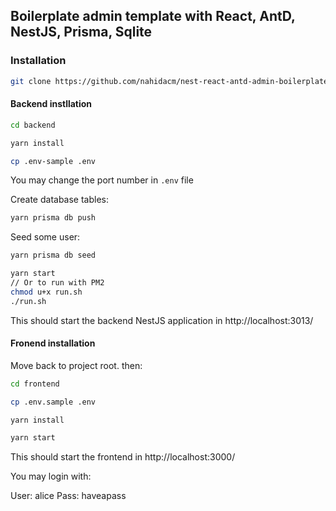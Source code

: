 ## Boilerplate admin template with React, AntD, NestJS, Prisma, Sqlite

### Installation
```bash
git clone https://github.com/nahidacm/nest-react-antd-admin-boilerplate-template.git && cd nest-react-antd-admin-boilerplate-template
```
#### Backend instllation
```bash
cd backend
```
```bash
yarn install
```
```bash
cp .env-sample .env
```
You may change the port number in `.env` file

Create database tables:
```bash
yarn prisma db push
```
Seed some user:
```bash
yarn prisma db seed
```
```bash
yarn start
// Or to run with PM2
chmod u+x run.sh
./run.sh
```
This should start the backend NestJS application in http://localhost:3013/


#### Fronend installation
Move back to project root. then:
```bash
cd frontend
```
```bash
cp .env.sample .env
```
```bash
yarn install
```
```bash
yarn start
```
This should start the frontend in http://localhost:3000/

You may login with:

User: alice
Pass: haveapass

